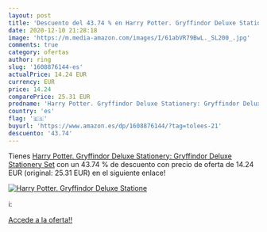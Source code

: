 ```yaml
---
layout: post
title: 'Descuento del 43.74 % en Harry Potter. Gryffindor Deluxe Statione'
date: 2020-12-10 21:28:18
image: 'https://m.media-amazon.com/images/I/61abVR79BwL._SL200_.jpg'
comments: true
category: ofertas
author: ring
slug: '1608876144-es'
actualPrice: 14.24 EUR
currency: EUR
price: 14.24
comparePrice: 25.31 EUR
prodname: 'Harry Potter. Gryffindor Deluxe Stationery: Gryffindor Deluxe Stationery Set'
country: 'es'
flag: '🇪🇸'
buyurl: 'https://www.amazon.es/dp/1608876144/?tag=tolees-21'
descuento: '43.74'
---
```


Tienes [Harry Potter. Gryffindor Deluxe Stationery: Gryffindor Deluxe Stationery Set](https://www.amazon.es/dp/1608876144/?tag=tolees-21) con un 43.74 % de descuento con precio de oferta de 14.24 EUR (original: 25.31 EUR) en el siguiente enlace!

[![Harry Potter. Gryffindor Deluxe Statione](https://m.media-amazon.com/images/I/61abVR79BwL._SL200_.jpg)](https://www.amazon.es/dp/1608876144/?tag=tolees-21)

ℹ️:


[Accede a la oferta!!](https://www.amazon.es/dp/1608876144/?tag=tolees-21)
